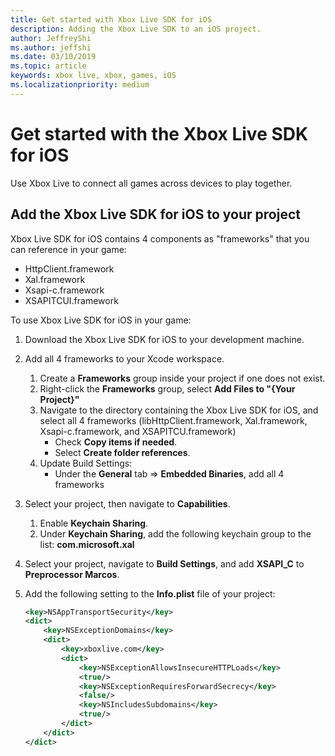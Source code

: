 ```yaml
---
title: Get started with Xbox Live SDK for iOS
description: Adding the Xbox Live SDK to an iOS project.
author: JeffreyShi
ms.author: jeffshi
ms.date: 03/10/2019
ms.topic: article
keywords: xbox live, xbox, games, iOS
ms.localizationpriority: medium
---
```


# Get started with the Xbox Live SDK for iOS

Use Xbox Live to connect all games across devices to play together.


## Add the Xbox Live SDK for iOS to your project

Xbox Live SDK for iOS contains 4 components as "frameworks" that you can reference in your game:
- HttpClient.framework
- Xal.framework
- Xsapi-c.framework
- XSAPITCUI.framework

To use Xbox Live SDK for iOS in your game:

1. Download the Xbox Live SDK for iOS to your development machine.

1. Add all 4 frameworks to your Xcode workspace.
    1. Create a **Frameworks** group inside your project if one does not exist.
    1. Right-click the **Frameworks** group, select **Add Files to "{Your Project}"**
    1. Navigate to the directory containing the Xbox Live SDK for iOS, and select all 4 frameworks (libHttpClient.framework, Xal.framework, Xsapi-c.framework, and XSAPITCU.framework)
        - Check **Copy items if needed**.
        - Select **Create folder references**.
    1. Update Build Settings:
        - Under the **General** tab => **Embedded Binaries**, add all 4 frameworks

1. Select your project, then navigate to **Capabilities**.
    1. Enable **Keychain Sharing**.
    1. Under **Keychain Sharing**, add the following keychain group to the list: **com.microsoft.xal**

1. Select your project, navigate to **Build Settings**, and add **XSAPI_C** to **Preprocessor Marcos**.

1. Add the following setting to the **Info.plist** file of your project:

    ```xml
    <key>NSAppTransportSecurity</key>
    <dict>
        <key>NSExceptionDomains</key>
        <dict>
            <key>xboxlive.com</key>
            <dict>
                <key>NSExceptionAllowsInsecureHTTPLoads</key>
                <true/>
                <key>NSExceptionRequiresForwardSecrecy</key>
                <false/>
                <key>NSIncludesSubdomains</key>
                <true/>
            </dict>
        </dict>
    </dict>
    ```
